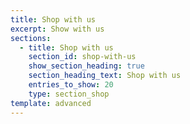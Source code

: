 ```yaml
---
title: Shop with us
excerpt: Show with us
sections:
  - title: Shop with us
    section_id: shop-with-us
    show_section_heading: true
    section_heading_text: Shop with us
    entries_to_show: 20
    type: section_shop
template: advanced
---
```

